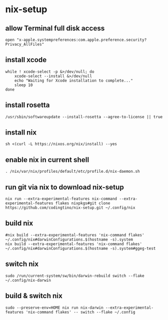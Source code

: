 # nix-setup

## allow Terminal full disk access
```
open "x-apple.systempreferences:com.apple.preference.security?Privacy_AllFiles"
```

## install xcode
```
while ! xcode-select -p &>/dev/null; do
    xcode-select --install &>/dev/null
    echo "Waiting for Xcode installation to complete..."
    sleep 10
done
```

## install rosetta
```
/usr/sbin/softwareupdate --install-rosetta --agree-to-license || true
```

## install nix
```
sh <(curl -L https://nixos.org/nix/install) --yes
```

## enable nix in current shell
```
. /nix/var/nix/profiles/default/etc/profile.d/nix-daemon.sh
```

## run git via nix to download nix-setup
```
nix run --extra-experimental-features nix-command --extra-experimental-features flakes nixpkgs#git clone https://github.com/codingtino/nix-setup.git ~/.config/nix
```

## build nix
```
#nix build --extra-experimental-features 'nix-command flakes' ~/.config/nix#darwinConfigurations.$(hostname -s).system
nix build --extra-experimental-features 'nix-command flakes' ~/.config/nix#darwinConfigurations.$(hostname -s).system#ggeg-test
```

## switch nix
```
sudo /run/current-system/sw/bin/darwin-rebuild switch --flake ~/.config/nix-darwin
```

## build & switch nix
```
sudo --preserve-env=HOME nix run nix-darwin --extra-experimental-features 'nix-command flakes' -- switch --flake ~/.config
```

